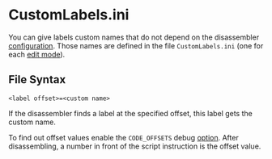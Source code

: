 # CustomLabels.ini

You can give labels custom names that do not depend on the disassembler [configuration](../options/formats.md#label-name-format). Those names are defined in the file `CustomLabels.ini` \(one for each [edit mode](./#labels)\).

## File Syntax

`<label offset>=<custom name>`

If the disassembler finds a label at the specified offset, this label gets the custom name.

To find out offset values enable the `CODE_OFFSETS` debug [option](../console.md#code_offsets). After disassembling, a number in front of the script instruction is the offset value.

